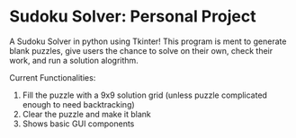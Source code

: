 # Sudoku Solver: Personal Project

A Sudoku Solver in python using Tkinter! This program is ment to generate blank puzzles, give users the chance to solve on their own, check their work, and run a solution alogrithm. 

Current Functionalities:
1. Fill the puzzle with a 9x9 solution grid (unless puzzle complicated enough to need backtracking)
2. Clear the puzzle and make it blank
3. Shows basic GUI components
